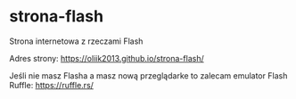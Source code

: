 # strona-flash
Strona internetowa z rzeczami Flash

Adres strony: https://oliik2013.github.io/strona-flash/

Jeśli nie masz Flasha a masz nową przeglądarke to zalecam emulator Flash Ruffle: https://ruffle.rs/

